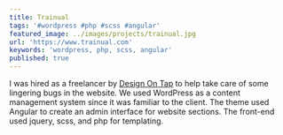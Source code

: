 ```yaml
---
title: Trainual
tags: '#wordpress #php #scss #angular'
featured_image: ../images/projects/trainual.jpg
url: 'https://www.trainual.com'
keywords: 'wordpress, php, scss, angular'
published: true
---
```


I was hired as a freelancer by [Design On Tap](https://www.designontap.com) to help take care of some lingering bugs in the website. We used WordPress as a content management system since it was familiar to the client. The theme used Angular to create an admin interface for website sections. The front-end used jquery, scss, and php for templating.
